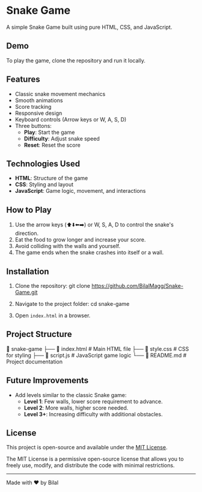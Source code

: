 # Snake Game

A simple Snake Game built using pure HTML, CSS, and JavaScript.

## Demo

To play the game, clone the repository and run it locally.

## Features

- Classic snake movement mechanics
- Smooth animations
- Score tracking
- Responsive design
- Keyboard controls (Arrow keys or W, A, S, D)
- Three buttons:
  - **Play**: Start the game
  - **Difficulty**: Adjust snake speed
  - **Reset**: Reset the score

## Technologies Used

- **HTML**: Structure of the game
- **CSS**: Styling and layout
- **JavaScript**: Game logic, movement, and interactions

## How to Play

1. Use the arrow keys (⬆️⬇️⬅️➡️) or W, S, A, D to control the snake's direction.
2. Eat the food to grow longer and increase your score.
3. Avoid colliding with the walls and yourself.
4. The game ends when the snake crashes into itself or a wall.

## Installation

1. Clone the repository:
   git clone https://github.com/BilalMagg/Snake-Game.git
   
2. Navigate to the project folder:
   cd snake-game

3. Open `index.html` in a browser.

## Project Structure


📂 snake-game
├── 📄 index.html  # Main HTML file
├── 📄 style.css   # CSS for styling
├── 📄 script.js   # JavaScript game logic
└── 📄 README.md   # Project documentation


## Future Improvements

- Add levels similar to the classic Snake game:
  - **Level 1**: Few walls, lower score requirement to advance.
  - **Level 2**: More walls, higher score needed.
  - **Level 3+**: Increasing difficulty with additional obstacles.

## License

This project is open-source and available under the [MIT License](LICENSE).

The MIT License is a permissive open-source license that allows you to freely use, modify, and distribute the code with minimal restrictions.

----------------

Made with ❤️ by Bilal

